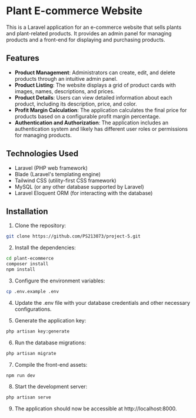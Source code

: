 # Plant E-commerce Website

This is a Laravel application for an e-commerce website that sells plants and plant-related products. It provides an admin panel for managing products and a front-end for displaying and purchasing products.

## Features

- **Product Management**: Administrators can create, edit, and delete products through an intuitive admin panel.
- **Product Listing**: The website displays a grid of product cards with images, names, descriptions, and prices.
- **Product Details**: Users can view detailed information about each product, including its description, price, and color.
- **Profit Margin Calculation**: The application calculates the final price for products based on a configurable profit margin percentage.
- **Authentication and Authorization**: The application includes an authentication system and likely has different user roles or permissions for managing products.

## Technologies Used

- Laravel (PHP web framework)
- Blade (Laravel's templating engine)
- Tailwind CSS (utility-first CSS framework)
- MySQL (or any other database supported by Laravel)
- Laravel Eloquent ORM (for interacting with the database)

## Installation

1. Clone the repository:

```bash
git clone https://github.com/PS213073/project-5.git 
```
2. Install the dependencies:
```bash
cd plant-ecommerce
composer install
npm install
```
3. Configure the environment variables:
```bash
cp .env.example .env
```
4. Update the .env file with your database credentials and other necessary configurations.

5. Generate the application key:
```bash
php artisan key:generate
```
6. Run the database migrations:
```bash
php artisan migrate
```
7. Compile the front-end assets:
```bash
npm run dev
```
8. Start the development server:
```bash
php artisan serve
```
9. The application should now be accessible at http://localhost:8000.
